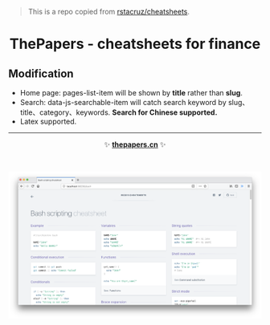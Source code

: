 > This is a repo copied from [rstacruz/cheatsheets](https://github.com/rstacruz/cheatsheets).

<h1 align='center'>ThePapers - cheatsheets for finance</h1>

## Modification
- Home page: pages-list-item will be shown by **title** rather than **slug**. 
- Search: data-js-searchable-item will catch search keyword by slug、title、category、keywords. **Search for Chinese supported.**
- Latex supported.
---

<p align='center'>
✨ <b><a href='https://thepapers.cn'>thepapers.cn</a></b> ✨
</p>

<br>

<p align='center'>
<a href='https://thepapers.cn'><img src='_docs/images/screenshot.png' width=600></a>
<br>
</p>

<br>
